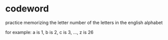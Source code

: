 # codeword

practice memorizing the letter number of the letters in the english alphabet

for example: a is 1, b is 2, c is 3, ..., z is 26
